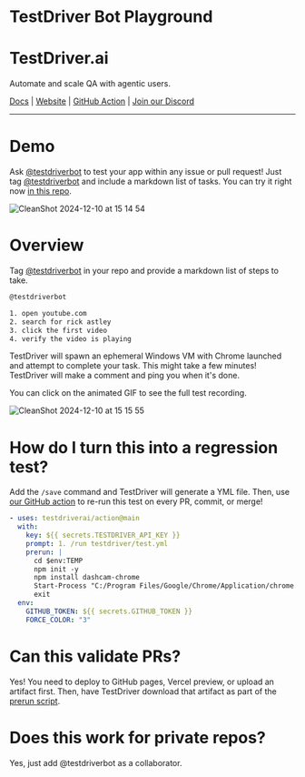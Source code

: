 # TestDriver Bot Playground

# TestDriver.ai

Automate and scale QA with agentic users.

[Docs](https://docs.testdriver.ai) | [Website](https://testdriver.ai) | [GitHub Action](https://github.com/marketplace/actions/testdriver-ai) | [Join our Discord](https://discord.gg/a8Cq739VWn)

---

# Demo

Ask [@testdriverbot](https://github.com/testdriverbot) to test your app within any issue or pull request! Just tag [@testdriverbot](https://github.com/testdriverbot) and include a markdown list of tasks. You can try it right now [in this repo](https://github.com/testdriverai/bot-playground/pull/1).

![CleanShot 2024-12-10 at 15 14 54](https://github.com/user-attachments/assets/790a89dc-c96b-44e7-8ee6-b4e559a8170e)

# Overview

Tag [@testdriverbot](https://github.com/testdriverbot) in your repo and provide a markdown list of steps to take.

```sh
@testdriverbot

1. open youtube.com
2. search for rick astley
3. click the first video
4. verify the video is playing
```

TestDriver will spawn an ephemeral Windows VM with Chrome launched and attempt to complete your task. This might take a few minutes! TestDriver will make a comment and ping you when it's done.

You can click on the animated GIF to see the full test recording.

![CleanShot 2024-12-10 at 15 15 55](https://github.com/user-attachments/assets/13de34c4-440d-45c1-b67c-cf5ea3a34e0b)

# How do I turn this into a regression test?

Add the `/save` command and TestDriver will generate a YML file. Then, use [our GitHub action](https://docs.testdriver.ai/continuous-integration/github-setup) to re-run this test on every PR, commit, or merge!

```yml
- uses: testdriverai/action@main
  with:
    key: ${{ secrets.TESTDRIVER_API_KEY }}
    prompt: 1. /run testdriver/test.yml
    prerun: |
      cd $env:TEMP
      npm init -y
      npm install dashcam-chrome
      Start-Process "C:/Program Files/Google/Chrome/Application/chrome.exe" -ArgumentList "--start-maximized", "--load-extension=$(pwd)/node_modules/dashcam-chrome/build", "${{ env.WEBSITE_URL }}"
      exit
  env:
    GITHUB_TOKEN: ${{ secrets.GITHUB_TOKEN }}
    FORCE_COLOR: "3"
```

# Can this validate PRs?

Yes! You need to deploy to GitHub pages, Vercel preview, or upload an artifact first. Then, have TestDriver download that artifact as part of the [prerun script](https://docs.testdriver.ai/continuous-integration/prerun-scripts).

# Does this work for private repos?

Yes, just add @testdriverbot as a collaborator.
